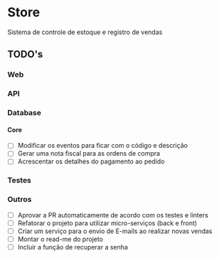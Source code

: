 # Store

Sistema de controle de estoque e registro de vendas

## TODO's

### Web

### API

### Database

#### Core

- [ ] Modificar os eventos para ficar com o código e descrição
- [ ] Gerar uma nota fiscal para as ordens de compra
- [ ] Acrescentar os detalhes do pagamento ao pedido

### Testes

### Outros

- [ ] Aprovar a PR automaticamente de acordo com os testes e linters
- [ ] Refatorar o projeto para utilizar micro-serviços (back e front)
- [ ] Criar um serviço para o envio de E-mails ao realizar novas vendas
- [ ] Montar o read-me do projeto
- [ ] Incluir a função de recuperar a senha

